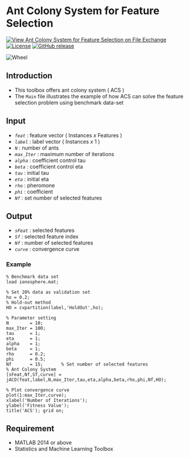 # Ant Colony System for Feature Selection

[![View Ant Colony System for Feature Selection on File Exchange](https://www.mathworks.com/matlabcentral/images/matlab-file-exchange.svg)](https://www.mathworks.com/matlabcentral/fileexchange/71989-ant-colony-system-for-feature-selection)
[![License](https://img.shields.io/badge/license-BSD_3-yellow.svg)](https://github.com/JingweiToo/Ant-Colony-System-for-Feature-Selection/blob/master/LICENSE)
[![GitHub release](https://img.shields.io/badge/release-1.1-green.svg)](https://github.com/JingweiToo/Ant-Colony-System-for-Feature-Selection)

![Wheel](https://www.mathworks.com/matlabcentral/mlc-downloads/downloads/ee0b62f0-75c7-41fd-b5b5-0ed190a65eaf/3a3c48b1-760c-425a-a130-902ada3669f6/images/screenshot.PNG)

## Introduction
* This toolbox offers ant colony system ( ACS )  
* The `Main` file illustrates the example of how ACS can solve the feature selection problem using benchmark data-set


## Input
* *`feat`*     : feature vector ( Instances *x* Features )
* *`label`*    : label vector ( Instances *x* 1 )
* *`N`*        : number of ants
* *`max_Iter`* : maximum number of iterations
* *`alpha`*    : coefficient control tau
* *`beta`*     : coefficient control eta
* *`tau`*      : initial tau
* *`eta`*      : initial eta
* *`rho`*      : pheromone
* *`phi`*      : coefficient 
* *`Nf`*       : set number of selected features


## Output
* *`sFeat`*    : selected features
* *`Sf`*       : selected feature index
* *`Nf`*       : number of selected features
* *`curve`*    : convergence curve


### Example
```code
% Benchmark data set 
load ionosphere.mat; 

% Set 20% data as validation set
ho = 0.2; 
% Hold-out method
HO = cvpartition(label,'HoldOut',ho);

% Parameter setting
N        = 10; 
max_Iter = 100; 
tau      = 1; 
eta      = 1; 
alpha    = 1; 
beta     = 1; 
rho      = 0.2; 
phi      = 0.5; 
Nf       = 15;       % Set number of selected features
% Ant Colony System
[sFeat,Nf,Sf,curve] = jACO(feat,label,N,max_Iter,tau,eta,alpha,beta,rho,phi,Nf,HO);

% Plot convergence curve
plot(1:max_Iter,curve); 
xlabel('Number of Iterations');
ylabel('Fitness Value');
title('ACS'); grid on;
```


## Requirement
* MATLAB 2014 or above
* Statistics and Machine Learning Toolbox


